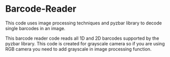 # Barcode-Reader
This code uses image processing techniques and pyzbar library to decode single barcodes in an image. 

This barcode reader code reads all 1D and 2D barcodes supported by the pyzbar library. This code is created for grayscale camera so if you are using RGB camera you need to add grayscale in image processing function. 
